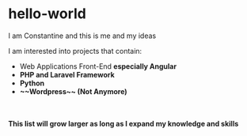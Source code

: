 # hello-world
I am Constantine and this is me and my ideas<br>

I am interested into projects that contain:
<ul>
<li>Web Applications Front-End <b>especially Angular</li>
<li>PHP and Laravel Framework</li>
<li>Python</li>
<li>~~Wordpress~~ (Not Anymore)</li>
</ul>
<br><br>
This list will grow larger as long as I expand my knowledge and skills
